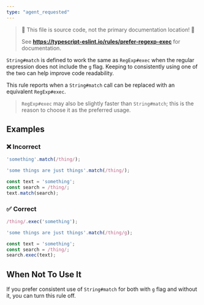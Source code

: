 ```yaml
---
type: "agent_requested"
---
```


> 🛑 This file is source code, not the primary documentation location! 🛑
>
> See **https://typescript-eslint.io/rules/prefer-regexp-exec** for documentation.

`String#match` is defined to work the same as `RegExp#exec` when the regular expression does not include the `g` flag.
Keeping to consistently using one of the two can help improve code readability.

This rule reports when a `String#match` call can be replaced with an equivalent `RegExp#exec`.

> `RegExp#exec` may also be slightly faster than `String#match`; this is the reason to choose it as the preferred usage.

## Examples

<!--tabs-->

### ❌ Incorrect

```ts
'something'.match(/thing/);

'some things are just things'.match(/thing/);

const text = 'something';
const search = /thing/;
text.match(search);
```

### ✅ Correct

```ts
/thing/.exec('something');

'some things are just things'.match(/thing/g);

const text = 'something';
const search = /thing/;
search.exec(text);
```

## When Not To Use It

If you prefer consistent use of `String#match` for both with `g` flag and without it, you can turn this rule off.
